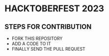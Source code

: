 # HACKTOBERFEST 2023

## STEPS FOR CONTRIBUTION
- FORK THIS REPOSITORY
- ADD A CODE TO IT
- FINALLY SEND THE PULL REQUEST
